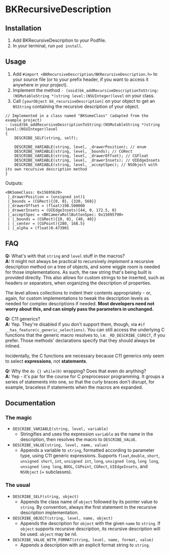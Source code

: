 # BKRecursiveDescription

## Installation

1. Add BKRecursiveDescription to your Podfile.
2. In your terminal, run `pod install`.

## Usage


1. Add `#import <BKRecursiveDescription/BKRecursiveDescription.h>` to your source file (or to your prefix header, if you want to access it anywhere in your project).
2. Implement the method `- (void)bk_addRecursiveDescriptionToString:(NSMutableString *)string level:(NSUInteger)level` on your class.
3. Call `[yourObject bk_recursiveDescription]` on your object to get an `NSString` containing the recursive description of your object.

```objc
// Implemented in a class named "BKSomeClass" (adapted from the example project)
- (void)bk_addRecursiveDescriptionToString:(NSMutableString *)string level:(NSUInteger)level
{
    DESCRIBE_SELF(string, self);

    DESCRIBE_VARIABLE(string, level, _drawerPosition); // enum
    DESCRIBE_VARIABLE(string, level, _bounds); // CGRect
    DESCRIBE_VARIABLE(string, level, _drawerOffset); // CGFloat
    DESCRIBE_VARIABLE(string, level, _drawerInsets); // UIEdgeInsets
    DESCRIBE_VARIABLE(string, level, _acceptSpec); // NSObject with its own recursive description method
}
```

Outputs:

```
<BKSomeClass: 0x15695620>
 |_drawerPosition = (unsigned int)1
 |_bounds = (CGRect){{0, 0}, {320, 568}}
 |_drawerOffset = (float)198.500000
 |_drawerInsets = (UIEdgeInsets){44, 0, 172.5, 0}
 |_acceptSpec = <BKCameraRollButtonSpec: 0x15695790>
 | |_bounds = (CGRect){{0, 0}, {40, 40}}
 | |_center = (CGPoint){280, 168.5}
 | |_alpha = (float)0.473901
```

## FAQ

**Q:** What's with that `string` and `level` stuff in the macros?  
**A:** It might not always be practical to recursively *implement* a recursive description method on a tree of objects, and some wiggle room is needed for those implementations. As such, the raw string that's being built is provided directly. This also allows for custom strings to be inserted, such as headers or separators, when organizing the description of properties.

The level allows collections to indent their contents appropriately - or, again, for custom implementations to tweak the description levels as needed for complex descriptions if needed. **Most developers need not worry about this, and can simply pass the parameters in unchanged.**

**Q:** C11 generics?  
**A:** Yep. They're disabled if you don't support them, though, via `#if __has_feature(c_generic_selections)`. You can still access the underlying C functions that the generic macro resolves to, i.e. `_RD_DESCRIBE_CGRECT`, if you prefer. Those methods' declarations specify that they should always be inlined.

Incidentally, the C functions are necessary because C11 generics only seem to select __expressions__, not __statements__.

**Q:** Why the `do {} while(0)` wrapping? Does that even do anything?  
**A:** Yep - it's par for the course for C preprocessor programming. It groups a series of statements into one, so that the curly braces don't disrupt, for example, braceless if statements when the macros are expanded.

## Documentation

### The magic

* `DESCRIBE_VARIABLE(string, level, variable)`
    * Stringifies and uses the expression `variable` as the name in the description, then resolves the macro to `DESCRIBE_VALUE`.
* `DESCRIBE_VALUE(string, level, name, value)`
    * Appends a variable to `string`, formatted according to parameter type, using C11 generic expressions. Supports `float`,`double`, `short`, `unsigned short`, `int`, `unsigned int`, `long`, `unsigned long`, `long long`, `unsigned long long`, `BOOL`, `CGPoint`, `CGRect`, `UIEdgeInsets`, and `NSObject` (+ subclasses).

### The usual

* `DESCRIBE_SELF(string, object)`
    * Appends the class name of `object` followed by its pointer value to `string`. By convention, always the first statement in the recursive description implementation.
* `DESCRIBE_OBJECT(string, level, name, object)`
    * Appends the description for `object` with the given `name` to `string`. If `object` supports recursive description, its recursive description will be used. `object` may be nil.
* `DESCRIBE_VALUE_WITH_FORMAT(string, level, name, format, value)`
    * Appends a description with an explicit format string to `string`.